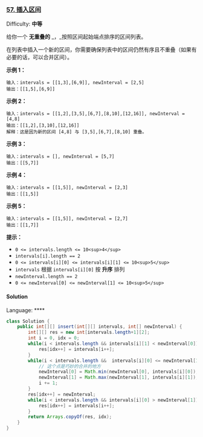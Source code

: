 ### [57\. 插入区间](https://leetcode-cn.com/problems/insert-interval/)

Difficulty: **中等**


给你一个 **无重叠的** _，_按照区间起始端点排序的区间列表。

在列表中插入一个新的区间，你需要确保列表中的区间仍然有序且不重叠（如果有必要的话，可以合并区间）。

**示例 1：**

```
输入：intervals = [[1,3],[6,9]], newInterval = [2,5]
输出：[[1,5],[6,9]]
```

**示例 2：**

```
输入：intervals = [[1,2],[3,5],[6,7],[8,10],[12,16]], newInterval = [4,8]
输出：[[1,2],[3,10],[12,16]]
解释：这是因为新的区间 [4,8] 与 [3,5],[6,7],[8,10] 重叠。
```

**示例 3：**

```
输入：intervals = [], newInterval = [5,7]
输出：[[5,7]]
```

**示例 4：**

```
输入：intervals = [[1,5]], newInterval = [2,3]
输出：[[1,5]]
```

**示例 5：**

```
输入：intervals = [[1,5]], newInterval = [2,7]
输出：[[1,7]]
```

**提示：**

*   `0 <= intervals.length <= 10<sup>4</sup>`
*   `intervals[i].length == 2`
*   `0 <= intervals[i][0] <= intervals[i][1] <= 10<sup>5</sup>`
*   `intervals` 根据 `intervals[i][0]` 按 **升序** 排列
*   `newInterval.length == 2`
*   `0 <= newInterval[0] <= newInterval[1] <= 10<sup>5</sup>`


#### Solution

Language: ****

```java
class Solution {
    public int[][] insert(int[][] intervals, int[] newInterval) {
        int[][] res = new int[intervals.length+1][2];
        int i = 0, idx = 0;
        while(i < intervals.length && intervals[i][1] < newInterval[0]) {
            res[idx++] = intervals[i++];
        }
        while(i < intervals.length &&  intervals[i][0] <= newInterval[1]) {
          	// 这个点是巧妙的合并的地方
            newInterval[0] = Math.min(newInterval[0], intervals[i][0]);
            newInterval[1] = Math.max(newInterval[1], intervals[i][1]);
            i += 1;
        }
        res[idx++] = newInterval;
        while(i < intervals.length && intervals[i][0] > newInterval[1]) {
            res[idx++] = intervals[i++];
        }
        return Arrays.copyOf(res, idx);
    }
}
```